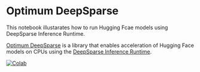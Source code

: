 # Optimum DeepSparse
This notebook illustarates how to run Hugging Fcae models using DeepSparse Inference Runtime.

[Optimum DeepSparse](https://github.com/neuralmagic/optimum-deepsparse) is a library that enables acceleration of Hugging Face models on CPUs using the [DeepSparse Inference Runtime](https://github.com/neuralmagic/deepsparse). 

[![Colab](https://colab.research.google.com/assets/colab-badge.svg)](https://colab.research.google.com/github/neuralmagic/notebooks/blob/main/notebooks/optimum-deepsparse/optimum-deepsparse.ipynb)
